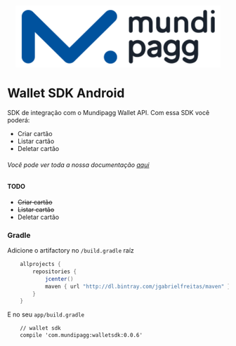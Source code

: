 
<center><img src="/art/mundilogo.png"></center>

# Wallet SDK Android

SDK de integração com o Mundipagg Wallet API.
Com essa SDK você poderá:

* Criar cartão
* Listar cartão
* Deletar cartão

###### Você pode ver toda a nossa documentação [aqui](https://github.com/mundipagg/mundipagg-wallet-android/wiki/Getting-Started)

#### TODO
* ~~Criar cartão~~
* ~~Listar cartão~~
* Deletar cartão

### Gradle

Adicione o artifactory no `/build.gradle` raíz

```gradle
    allprojects {
        repositories {
            jcenter()
            maven { url "http://dl.bintray.com/jgabrielfreitas/maven" }
        }
    }
```

E no seu `app/build.gradle`
```
    // wallet sdk
    compile 'com.mundipagg:walletsdk:0.0.6'
```

